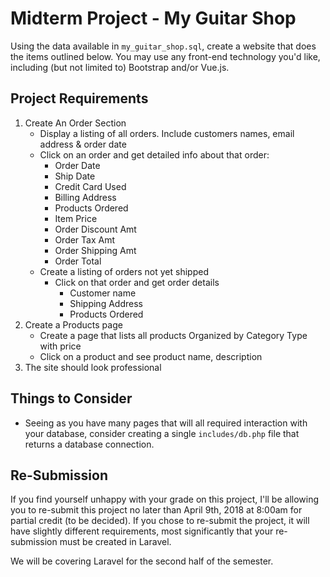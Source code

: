 # Midterm Project - My Guitar Shop

Using the data available in `my_guitar_shop.sql`, create a website that does the items outlined below. You may use any front-end technology you'd like, including (but not limited to) Bootstrap and/or Vue.js.

## Project Requirements

1. Create An Order Section
    - Display a listing of all orders. Include customers names, email address & order date
    - Click on an order and get detailed info about that order:
        - Order Date
        - Ship Date
        - Credit Card Used
        - Billing Address
        - Products Ordered
        - Item Price
        - Order Discount Amt
        - Order Tax Amt
        - Order Shipping Amt
        - Order Total
    - Create a listing of orders not yet shipped
        - Click on that order and get order details
            - Customer name
            - Shipping Address
            - Products Ordered
2. Create a Products page
    - Create a page that lists all products Organized by Category Type with price
    - Click on a product and see product name, description
3. The site should look professional

## Things to Consider

- Seeing as you have many pages that will all required interaction with your database, consider creating a single `includes/db.php` file that returns a database connection.

## Re-Submission

If you find yourself unhappy with your grade on this project, I'll be allowing you to re-submit this project no later than April 9th, 2018 at 8:00am for partial credit (to be decided). If you chose to re-submit the project, it will have slightly different requirements, most significantly that your re-submission must be created in Laravel.

We will be covering Laravel for the second half of the semester.
